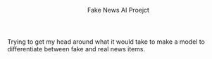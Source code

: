<header>

Fake News AI Proejct

</header>

Trying to get my head around what it would take to make a model to differentiate between fake and real news items.
